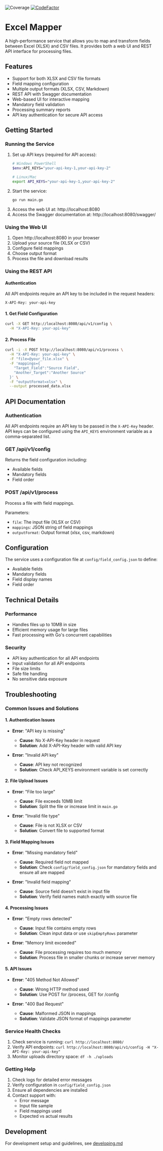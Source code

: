 ![Coverage](https://img.shields.io/badge/Coverage-83.3%25-brightgreen)
[![CodeFactor](https://www.codefactor.io/repository/github/shaunboughey/excel-mapper/badge)](https://www.codefactor.io/repository/github/shaunboughey/excel-mapper)

# Excel Mapper

A high-performance service that allows you to map and transform fields between Excel (XLSX) and CSV files. It provides both a web UI and REST API interface for processing files.

## Features
- Support for both XLSX and CSV file formats
- Field mapping configuration
- Multiple output formats (XLSX, CSV, Markdown)
- REST API with Swagger documentation
- Web-based UI for interactive mapping
- Mandatory field validation
- Processing summary reports
- API key authentication for secure API access

## Getting Started

### Running the Service
1. Set up API keys (required for API access):
   ```bash
   # Windows PowerShell
   $env:API_KEYS="your-api-key-1,your-api-key-2"
   
   # Linux/Mac
   export API_KEYS="your-api-key-1,your-api-key-2"
   ```
2. Start the service:
   ```bash
   go run main.go
   ```
3. Access the web UI at: http://localhost:8080
4. Access the Swagger documentation at: http://localhost:8080/swagger/

### Using the Web UI
1. Open http://localhost:8080 in your browser
2. Upload your source file (XLSX or CSV)
3. Configure field mappings
4. Choose output format
5. Process the file and download results

### Using the REST API

#### Authentication
All API endpoints require an API key to be included in the request headers:
```
X-API-Key: your-api-key
```

#### 1. Get Field Configuration
```bash
curl -X GET http://localhost:8080/api/v1/config \
  -H "X-API-Key: your-api-key"
```

#### 2. Process File
```bash
curl -i -X POST http://localhost:8080/api/v1/process \
  -H "X-API-Key: your-api-key" \
  -F "file=@your_file.xlsx" \
  -F 'mappings={
    "Target_Field":"Source Field",
    "Another_Target":"Another Source"
  }' \
  -F "outputFormat=xlsx" \
  --output processed_data.xlsx
```

## API Documentation

### Authentication
All API endpoints require an API key to be passed in the `X-API-Key` header. API keys can be configured using the `API_KEYS` environment variable as a comma-separated list.

### GET /api/v1/config
Returns the field configuration including:
- Available fields
- Mandatory fields
- Field order

### POST /api/v1/process
Process a file with field mappings.

Parameters:
- `file`: The input file (XLSX or CSV)
- `mappings`: JSON string of field mappings
- `outputFormat`: Output format (xlsx, csv, markdown)

## Configuration
The service uses a configuration file at `config/field_config.json` to define:
- Available fields
- Mandatory fields
- Field display names
- Field order

## Technical Details

### Performance
- Handles files up to 10MB in size
- Efficient memory usage for large files
- Fast processing with Go's concurrent capabilities

### Security
- API key authentication for all API endpoints
- Input validation for all API endpoints
- File size limits
- Safe file handling
- No sensitive data exposure

## Troubleshooting

### Common Issues and Solutions

#### 1. Authentication Issues
- **Error**: "API key is missing"
  - **Cause**: No X-API-Key header in request
  - **Solution**: Add X-API-Key header with valid API key

- **Error**: "Invalid API key"
  - **Cause**: API key not recognized
  - **Solution**: Check API_KEYS environment variable is set correctly

#### 2. File Upload Issues
- **Error**: "File too large"
  - **Cause**: File exceeds 10MB limit
  - **Solution**: Split the file or increase limit in `main.go`

- **Error**: "Invalid file type"
  - **Cause**: File is not XLSX or CSV
  - **Solution**: Convert file to supported format

#### 3. Field Mapping Issues
- **Error**: "Missing mandatory field"
  - **Cause**: Required field not mapped
  - **Solution**: Check `config/field_config.json` for mandatory fields and ensure all are mapped

- **Error**: "Invalid field mapping"
  - **Cause**: Source field doesn't exist in input file
  - **Solution**: Verify field names match exactly with source file

#### 4. Processing Issues
- **Error**: "Empty rows detected"
  - **Cause**: Input file contains empty rows
  - **Solution**: Clean input data or use `skipEmptyRows` parameter

- **Error**: "Memory limit exceeded"
  - **Cause**: File processing requires too much memory
  - **Solution**: Process file in smaller chunks or increase server memory

#### 5. API Issues
- **Error**: "405 Method Not Allowed"
  - **Cause**: Wrong HTTP method used
  - **Solution**: Use POST for /process, GET for /config

- **Error**: "400 Bad Request"
  - **Cause**: Malformed JSON in mappings
  - **Solution**: Validate JSON format of mappings parameter

### Service Health Checks
1. Check service is running: `curl http://localhost:8080/`
2. Verify API endpoints: `curl http://localhost:8080/api/v1/config -H "X-API-Key: your-api-key"`
3. Monitor uploads directory space: `df -h ./uploads`

### Getting Help
1. Check logs for detailed error messages
2. Verify configuration in `config/field_config.json`
3. Ensure all dependencies are installed
4. Contact support with:
   - Error message
   - Input file sample
   - Field mappings used
   - Expected vs actual results

## Development
For development setup and guidelines, see [developing.md](developing.md)
